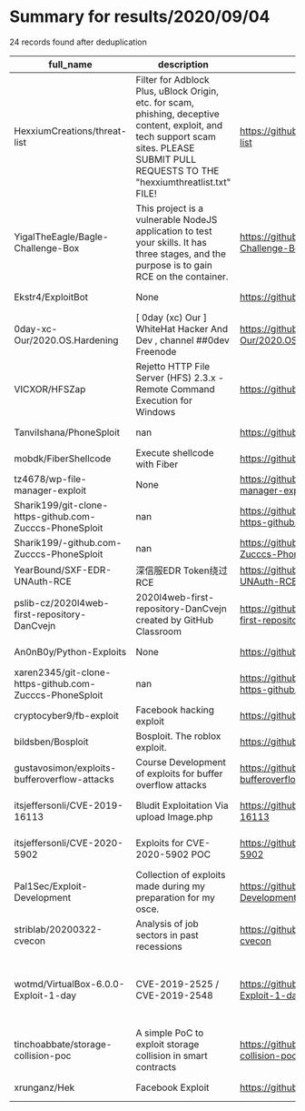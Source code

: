 
# Summary for results/2020/09/04
    
24 records found after deduplication

| full_name | description | html_url | matched_list | matched_count | pushed_at | size | stargazers_count | language | forks_count | vul_ids |
|---------------------------------------------------------|--------------------------------------------------------------------------------------------------------------------------------------------------------------------------------------------|----------------------------------------------------------------------------|---------------------------------|-----------------|---------------------------|--------|--------------------|------------|---------------|------------------------------------|
| HexxiumCreations/threat-list | Filter for Adblock Plus, uBlock Origin, etc. for scam, phishing, deceptive content, exploit, and tech support scam sites. PLEASE SUBMIT PULL REQUESTS TO THE "hexxiumthreatlist.txt" FILE! | https://github.com/HexxiumCreations/threat-list | ['exploit'] | 1 | 2020-09-04 11:56:24+00:00 | 886 | 10 | HTML | 5 | [] |
| YigalTheEagle/Bagle-Challenge-Box | This project is a vulnerable NodeJS application to test your skills. It has three stages, and the purpose is to gain RCE on the container. | https://github.com/YigalTheEagle/Bagle-Challenge-Box | ['rce'] | 1 | 2020-09-04 08:54:54+00:00 | 69 | 1 | Dockerfile | 0 | [] |
| Ekstr4/ExploitBot | None | https://github.com/Ekstr4/ExploitBot | ['exploit'] | 1 | 2020-09-04 18:49:12+00:00 | 4 | 0 | Python | 0 | [] |
| 0day-xc-Our/2020.OS.Hardening | [ 0day (xc) Our ] WhiteHat Hacker And Dev , channel ##0dev Freenode | https://github.com/0day-xc-Our/2020.OS.Hardening | ['0day'] | 1 | 2020-09-04 15:21:40+00:00 | 7392 | 0 | XSLT | 0 | [] |
| VICXOR/HFSZap | Rejetto HTTP File Server (HFS) 2.3.x - Remote Command Execution for Windows | https://github.com/VICXOR/HFSZap | ['exploit'] | 1 | 2020-09-04 15:30:53+00:00 | 194 | 3 | C# | 0 | [] |
| TanviIshana/PhoneSploit | nan | https://github.com/TanviIshana/PhoneSploit | ['sploit'] | 1 | 2020-09-04 13:06:30+00:00 | 0 | 0 | nan | 0 | [] |
| mobdk/FiberShellcode | Execute shellcode with Fiber | https://github.com/mobdk/FiberShellcode | ['shellcode'] | 1 | 2020-09-04 13:11:15+00:00 | 4 | 2 | nan | 1 | [] |
| tz4678/wp-file-manager-exploit | None | https://github.com/tz4678/wp-file-manager-exploit | ['exploit'] | 1 | 2020-09-04 11:07:42+00:00 | 1 | 0 | Python | 0 | [] |
| Sharik199/git-clone-https-github.com-Zucccs-PhoneSploit | nan | https://github.com/Sharik199/git-clone-https-github.com-Zucccs-PhoneSploit | ['sploit'] | 1 | 2020-09-04 09:36:38+00:00 | 0 | 0 | nan | 0 | [] |
| Sharik199/-github.com-Zucccs-PhoneSploit | nan | https://github.com/Sharik199/-github.com-Zucccs-PhoneSploit | ['sploit'] | 1 | 2020-09-04 09:28:36+00:00 | 0 | 0 | nan | 0 | [] |
| YearBound/SXF-EDR-UNAuth-RCE | 深信服EDR Token绕过RCE | https://github.com/YearBound/SXF-EDR-UNAuth-RCE | ['rce'] | 1 | 2020-09-04 10:48:07+00:00 | 126 | 0 | Python | 0 | [] |
| pslib-cz/2020l4web-first-repository-DanCvejn | 2020l4web-first-repository-DanCvejn created by GitHub Classroom | https://github.com/pslib-cz/2020l4web-first-repository-DanCvejn | ['cve-2'] | 1 | 2020-09-04 08:53:50+00:00 | 42 | 0 | HTML | 0 | [] |
| An0nB0y/Python-Exploits | None | https://github.com/An0nB0y/Python-Exploits | ['exploit'] | 1 | 2020-09-04 08:31:17+00:00 | 2 | 0 | Python | 0 | [] |
| xaren2345/git-clone-https-github.com-Zucccs-PhoneSploit | nan | https://github.com/xaren2345/git-clone-https-github.com-Zucccs-PhoneSploit | ['sploit'] | 1 | 2020-09-04 06:58:09+00:00 | 0 | 0 | nan | 0 | [] |
| cryptocyber9/fb-exploit | Facebook hacking exploit | https://github.com/cryptocyber9/fb-exploit | ['exploit'] | 1 | 2020-09-04 05:08:00+00:00 | 2 | 1 | Python | 2 | [] |
| bildsben/Bosploit | Bosploit. The roblox exploit. | https://github.com/bildsben/Bosploit | ['exploit'] | 1 | 2020-09-04 16:48:22+00:00 | 161 | 1 | C# | 0 | [] |
| gustavosimon/exploits-bufferoverflow-attacks | Course Development of exploits for buffer overflow attacks | https://github.com/gustavosimon/exploits-bufferoverflow-attacks | ['exploit'] | 1 | 2020-09-04 22:50:16+00:00 | 10 | 0 | Python | 1 | [] |
| itsjeffersonli/CVE-2019-16113 | Bludit Exploitation Via upload Image.php | https://github.com/itsjeffersonli/CVE-2019-16113 | ['cve-2', 'exploit'] | 2 | 2020-09-04 18:11:10+00:00 | 4 | 0 | Python | 0 | ['CVE-2019-16113'] |
| itsjeffersonli/CVE-2020-5902 | Exploits for CVE-2020-5902 POC | https://github.com/itsjeffersonli/CVE-2020-5902 | ['cve poc', 'cve-2', 'exploit'] | 3 | 2020-09-04 18:13:45+00:00 | 533 | 1 | Ruby | 2 | ['CVE-2020-5902'] |
| Pal1Sec/Exploit-Development | Collection of exploits made during my preparation for my osce. | https://github.com/Pal1Sec/Exploit-Development | ['exploit'] | 1 | 2020-09-04 12:25:31+00:00 | 930 | 1 | Python | 1 | [] |
| striblab/20200322-cvecon | Analysis of job sectors in past recessions | https://github.com/striblab/20200322-cvecon | ['cve-2'] | 1 | 2020-09-04 05:48:32+00:00 | 1819 | 0 | JavaScript | 0 | [] |
| wotmd/VirtualBox-6.0.0-Exploit-1-day | CVE-2019-2525 / CVE-2019-2548 | https://github.com/wotmd/VirtualBox-6.0.0-Exploit-1-day | ['exploit'] | 1 | 2020-09-04 07:18:04+00:00 | 469 | 2 | Python | 1 | ['CVE-2019-2525', 'CVE-2019-2548'] |
| tinchoabbate/storage-collision-poc | A simple PoC to exploit storage collision in smart contracts | https://github.com/tinchoabbate/storage-collision-poc | ['exploit'] | 1 | 2020-09-04 07:17:40+00:00 | 76 | 4 | JavaScript | 2 | [] |
| xrunganz/Hek | Facebook Exploit | https://github.com/xrunganz/Hek | ['exploit'] | 1 | 2020-09-04 23:17:19+00:00 | 262 | 0 | | 0 | [] |
